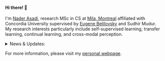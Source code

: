 #### Hi there! 👋

I'm [Nader Asadi](https://naderasadi.github.io/), research MSc in CS at [Mila, Montreal](https://mila.quebec/en/) affiliated with Concordia University supervised by <a href="http://eugenium.github.io/" target="_blank">Eugene Belilovsky</a> and Sudhir Mudur. My research interests particularly include self-supervised learning, transfer learning, continual learning, and cross-modal perception.


<details>
<summary>News & Updates:</summary>

<p>
<div style="width:100%;overflow-y:scroll; height:230px;">
<ul id="news">
	<li>March 2022: Our <a href="https://arxiv.org/pdf/2203.13381.pdf" target="_blank">paper</a> got accepted to CVPR 2022! :tada:</li>
	<li>Jan 2022: Our <a href="https://openreview.net/pdf?id=N8MaByOzUfb" target="_blank">paper</a> got accepted to ICLR 2022! :tada:</li>
</ul>
</div>
</p>
      
</details>  
  
For more information, please visit my [personal webpage](https://naderasadi.github.io/). 
